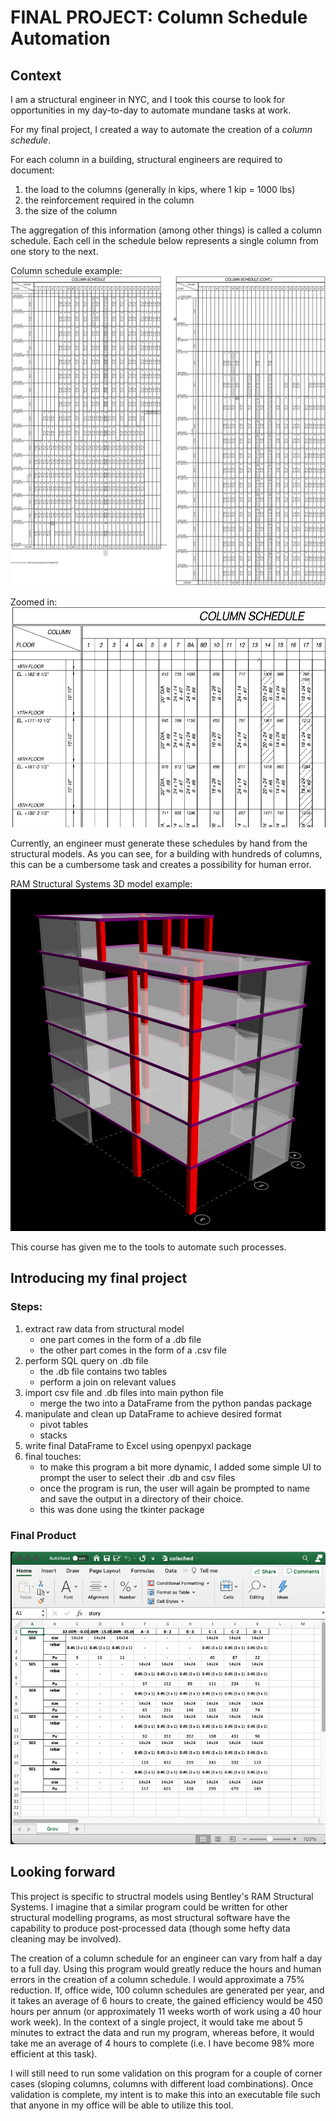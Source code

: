 # FINAL PROJECT: Column Schedule Automation

## Context
I am a structural engineer in NYC, and I took this course to look for opportunities
in my day-to-day to automate mundane tasks at work. 

For my final project, I created a way to automate the creation of a _column schedule_. 

For each column in a building, structural engineers are required to document:
1. the load to the columns (generally in kips, where 1 kip = 1000 lbs)
2. the reinforcement required in the column
3. the size of the column

The aggregation of this information (among other things) is called a column schedule. Each cell in the schedule below represents a single column from one story to the next.

Column schedule example:
![Column Schedule](./column_schedule.png)

Zoomed in:
![Column Schedule Zoomed](./column_schedule_zoom.png)

Currently, an engineer must generate these schedules by hand from the structural models. As you can see, for a building with hundreds of columns, this can be a cumbersome task and creates a possibility for human error.

RAM Structural Systems 3D model example:
![3D model](./3d_model.png)

This course has given me to the tools to automate such processes.

## Introducing my final project

### Steps:
1. extract raw data from structural model
    * one part comes in the form of a .db file
    * the other part comes in the form of a .csv file
2. perform SQL query on .db file
    * the .db file contains two tables
    * perform a join on relevant values
3. import csv file and .db files into main python file
    * merge the two into a DataFrame from the python pandas package
4. manipulate and clean up DataFrame to achieve desired format
    * pivot tables
    * stacks
5. write final DataFrame to Excel using openpyxl package
6. final touches:
    * to make this program a bit more dynamic, I added some simple UI to prompt the user to select their .db and csv files
    * once the program is run, the user will again be prompted to name and save the output in a directory of their choice.
    * this was done using the tkinter package

### Final Product

![Final Product](./final_product.png)

## Looking forward
This project is specific to structral models using Bentley's RAM Structural Systems. I imagine that a similar program could be written for other structural modelling programs, as most structural software have the capability to produce post-processed data (though some hefty data cleaning may be involved).

The creation of a column schedule for an engineer can vary from half a day to a full day. Using this program would greatly reduce the hours and human errors in the creation of a column schedule. I would approximate a 75% reduction. If, office wide, 100 column schedules are generated per year, and it takes an average of 6 hours to create, the gained efficiency would be 450 hours per annum (or approximately 11 weeks worth of work using a 40 hour work week). In the context of a single project, it would take me about 5 minutes to extract the data and run my program, whereas before, it would take me an average of 4 hours to complete (i.e. I have become 98% more efficient at this task).

I will still need to run some validation on this program for a couple of corner cases (sloping columns, columns with different load combinations). Once validation is complete, my intent is to make this into an executable file such that anyone in my office will be able to utilize this tool.
